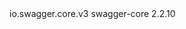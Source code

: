 <dependencies>
    <dependency>
        <groupId>io.swagger.core.v3</groupId>
        <artifactId>swagger-core</artifactId>
        <version>2.2.10</version>
    </dependency>
</dependencies>